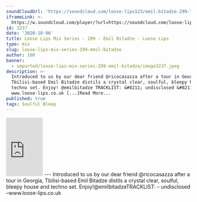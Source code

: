 ```yaml
---
soundCloudUrl: 'https://soundcloud.com/loose-lips123/emil-bitadze-299-loose-lips-mix-series'
iframeLink: >-
  https://w.soundcloud.com/player/?url=https://soundcloud.com/loose-lips123/emil-bitadze-299-loose-lips-mix-series&color=00aabb&auto_play=false&hide_related=false&show_comments=true&show_user=true&show_reposts=false
id: 3237
date: '2020-10-06'
title: Loose Lips Mix Series - 299 - Emil Bitadze - Loose Lips
type: mix
slug: loose-lips-mix-series-299-emil-bitadze
author: 100
banner:
  - imported/loose-lips-mix-series-299-emil-bitadze/image3237.jpeg
description: >-
  Introduced to us by our dear friend @ricocasazza after a tour in Georgia,
  Tbilisi-based Emil Bitadze distils a crystal clear, soulful, bleepy house and
  techno set. Enjoy! @emilbitadze TRACKLIST: &#8211; undisclosed &#8211;
  www.loose-lips.co.uk [...]Read More...
published: true
tags: Soulful Bleep
---
```

<iframe id="sc-widget" title="title" width="100" height="160" scrolling="no" frameborder="yes" allow="autoplay" src="https://w.soundcloud.com/player/?url=https://soundcloud.com/loose-lips123/emil-bitadze-299-loose-lips-mix-series&amp;color=00aabb&amp;auto_play=false&amp;hide_related=false&amp;show_comments=true&amp;show_user=true&amp;show_reposts=false"></iframe>
---
Introduced to us by our dear friend @ricocasazza after a tour in Georgia, Tbilisi-based Emil Bitadze distils a crystal clear, soulful, bleepy house and techno set. Enjoy!@emilbitadzeTRACKLIST:  
– undisclosed –www.loose-lips.co.uk